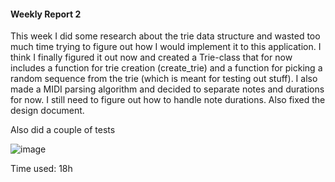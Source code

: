 #### Weekly Report 2
This week I did some research about the trie data structure and wasted too much time trying to figure out how I would implement it to this application. I think I finally figured it out now and created a Trie-class that for now includes a function for trie creation (create_trie) and a function for picking a random sequence from the trie (which is meant for testing out stuff). I also made a MIDI parsing algorithm and decided to separate notes and durations for now. I still need to figure out how to handle note durations. Also fixed the design document. 

Also did a couple of tests

![image](https://github.com/AapoTuulentie/MusicGenerator/assets/101823904/d7394c19-4d17-4605-b61d-684829e0a63d)


Time used: 18h
